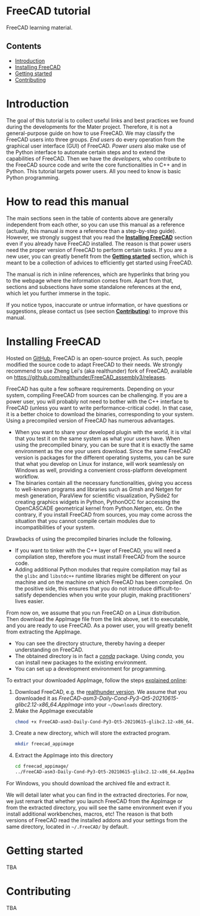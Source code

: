 # FreeCAD tutorial
FreeCAD learning material.



## Contents

- [Introduction](#introduction)
- [Installing FreeCAD](#installing-freecad)
- [Getting started](#getting-started)
- [Contributing](#contributing)



# Introduction

The goal of this tutorial is to collect useful links and best practices we found during the developments for the Mater project. Therefore, it is not a general-purpose guide on how to use FreeCAD. We may classify the FreeCAD users into three groups. *End users* do every operation from the graphical user interface (GUI) of FreeCAD. *Power users* also make use of the Python interface to automate certain steps and to extend the capabilities of FreeCAD. Then we have the *developers*, who contribute to the FreeCAD source code and write the core functionalities in C++ and in Python. This tutorial targets power users. All you need to know is basic Python programming.



# How to read this manual

The main sections seen in the table of contents above are generally independent from each other, so you can use this manual as a reference (actually, this manual *is* more a reference than a step-by-step guide). However, we strongly suggest that you read the [**Installing FreeCAD**](#installing-freecad) section even if you already have FreeCAD installed. The reason is that power users need the proper version of FreeCAD to perform certain tasks. If you are a new user, you can greatly benefit from the [**Getting started**](#getting-started) section, which is meant to be a collection of advices to efficiently get started using FreeCAD.

The manual is rich in inline references, which are hyperlinks that bring you to the webpage where the information comes from. Apart from that, sections and subsections have some standalone references at the end, which let you further immerse in the topic.

If you notice typos, inaccurate or untrue information, or have questions or suggestions, please contact us (see section [**Contributing**](#contributing)) to improve this manual.



# Installing FreeCAD

Hosted on [GitHub](https://github.com/FreeCAD/FreeCAD), FreeCAD is an open-source project. As such, people modified the source code to adapt FreeCAD to their needs. We strongly recommend to use Zheng Lei's (aka realthunder) fork of FreeCAD, available on https://github.com/realthunder/FreeCAD_assembly3/releases.

FreeCAD has quite a few software requirements. Depending on your system, compiling FreeCAD from sources can be challenging. If you are a power user, you will probably not need to bother with the C++ interface to FreeCAD (unless you want to write performance-critical code). In that case, it is a better choice to download the binaries, corresponding to your system. Using a precompiled version of FreeCAD has numerous advantages.

- When you want to share your developed plugin with the world, it is vital that you test it on the same system as what your users have. When using the precompiled binary, you can be sure that it is exactly the same environment as the one your users download. Since the same FreeCAD version is packages for the different operating systems, you can be sure that what you develop on Linux for instance, will work seamlessly on Windows as well, providing a convenient cross-platform development workflow.
- The binaries contain all the necessary functionalities, giving you access to well-known programs and libraries such as Gmsh and Netgen for mesh generation, ParaView for scientific visualization, PySide2 for creating graphics widgets in Python, PythonOCC for accessing the OpenCASCADE geometrical kernel from Python.Netgen, etc. On the contrary, if you install FreeCAD from sources, you may come across the situation that you cannot compile certain modules due to incompatibilities of your system.

Drawbacks of using the precompiled binaries include the following.
- If you want to tinker with the C++ layer of FreeCAD, you will need a compilation step, therefore you must install FreeCAD from the source code.
- Adding additional Python modules that require compilation may fail as the `glibc` and `libstdc++` runtime libraries might be different on your machine and on the machine on which FreeCAD has been compiled. On the positive side, this ensures that you do not introduce difficult-to-satisfy dependencies when you write your plugin, making practitioners' lives easier.

From now on, we assume that you run FreeCAD on a Linux distribution. Then download the AppImage file from the link above, set it to executable, and you are ready to use FreeCAD. As a power user, you will greatly benefit from extracting the AppImage.
-  You can see the directory structure, thereby having a deeper understanding on FreeCAD.
-  The obtained directory is in fact a [*conda*](https://docs.conda.io/en/latest/) package. Using *conda*, you can install new packages to the existing environment.
-  You can set up a development environment for programming.

To extract your downloaded AppImage, follow the steps [explained online](https://stackoverflow.com/a/67525817/4892892):
1.  Download FreeCAD, e.g. the [realthunder version](https://github.com/realthunder/FreeCAD_assembly3/releases). We assume that you downloaded it as *FreeCAD-asm3-Daily-Cond-Py3-Qt5-20210615-glibc2.12-x86_64.AppImage* into your `~/Downloads` directory.
2.  Make the AppImage executable
    ```bash
    chmod +x FreeCAD-asm3-Daily-Cond-Py3-Qt5-20210615-glibc2.12-x86_64.AppImage
    ```
3.  Create a new directory, which will store the extracted program.
    ```bash
    mkdir freecad_appimage
    ```
4. Extract the AppImage into this directory
   ```bash
   cd freecad_appimage/
   ../FreeCAD-asm3-Daily-Cond-Py3-Qt5-20210615-glibc2.12-x86_64.AppImage --appimage-extract 
   ```

For Windows, you should download the archived file and extract it.

We will detail later what you can find in the extracted directories. For now, we just remark that whether you launch FreeCAD from the AppImage or from the extracted directory, you will see the same environment even if you install additional workbenches, macros, etc! The reason is that both versions of FreeCAD read the installed addons and your settings from the same directory, located in `~/.FreeCAD/` by default.

   



# Getting started

TBA



# Contributing

TBA
